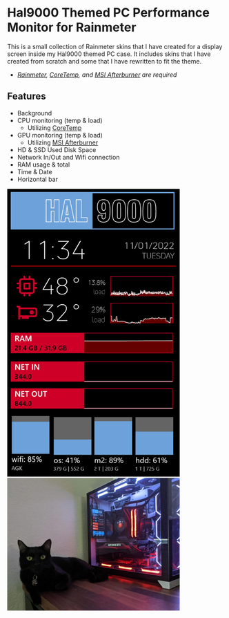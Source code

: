 # Hal9000 Themed PC Performance Monitor for Rainmeter

This is a small collection of Rainmeter skins that I have created for a display screen inside my Hal9000 themed PC case. It includes skins that I have created from scratch and some that I have rewritten to fit the theme. 

* *[Rainmeter](https://www.rainmeter.net/), [CoreTemp](https://www.alcpu.com/CoreTemp/), and [MSI Afterburner](https://www.msi.com/Landing/afterburner/graphics-cards) are required*

## Features

* Background
* CPU monitoring (temp & load)
  * Utilizing [CoreTemp](https://www.alcpu.com/CoreTemp/)
* GPU monitoring (temp & load)
  * Utilizing [MSI Afterburner](https://www.msi.com/Landing/afterburner/graphics-cards)
* HD & SSD Used Disk Space
* Network In/Out and Wifi connection
* RAM usage & total
* Time & Date
* Horizontal bar


<img src="https://github.com/AceGK/Hal9000-Rainmeter/blob/main/%40Resources/hal9000-screenshot.jpg" width="400" >
<img src="https://github.com/AceGK/Hal9000-Rainmeter/blob/main/%40Resources/hal9000-PC.jpg" width="400" >
